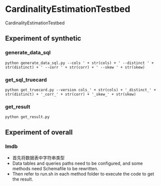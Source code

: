 # CardinalityEstimationTestbed
CardinalityEstimationTestbed
## Experiment of synthetic
### generate_data_sql
`python generate_data_sql.py --cols ' + str(cols) + ' --distinct ' + str(distinct) + ' --corr ' + str(corr) + ' --skew ' + str(skew)`
### get_sql_truecard
`python get_truecard.py --version cols_' + str(cols) + '_distinct_' + str(distinct) + '_corr_' + str(corr) + '_skew_' + str(skew)`
### get_result
`python get_result.py`

## Experiment of overall
### Imdb
- 首先将数据表中字符串类型
- Data tables and queries paths need to be configured, and some methods need Schemafile to be rewritten.
- Then refer to run.sh in each method folder to execute the code to get the result.
